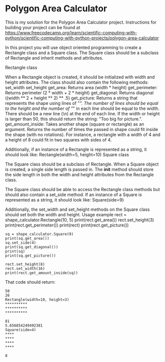 # Polygon Area Calculator

This is my solution for the Polygon Area Calculator project. Instructions for building your project can be found at https://www.freecodecamp.org/learn/scientific-computing-with-python/scientific-computing-with-python-projects/polygon-area-calculator

In this project you will use object oriented programming to create a Rectangle class and a Square class. The Square class should be a subclass of Rectangle and inherit methods and attributes.

Rectangle class

When a Rectangle object is created, it should be initialized with width and height attributes. The class should also contain the following methods:
    set_width
    set_height
    get_area: Returns area (width * height)
    get_perimeter: Returns perimeter (2 * width + 2 * height)
    get_diagonal: Returns diagonal ((width ** 2 + height ** 2) ** .5)
    get_picture: Returns a string that represents the shape using lines of "*". The number of lines should be equal to the height and the number of "*" in each line should be equal to the width. There should be a new line (\n) at the end of each line. If the width or height is larger than 50, this should return the string: "Too big for picture.".
    get_amount_inside: Takes another shape (square or rectangle) as an argument. Returns the number of times the passed in shape could fit inside the shape (with no rotations). For instance, a rectangle with a width of 4 and a height of 8 could fit in two squares with sides of 4.

Additionally, if an instance of a Rectangle is represented as a string, it should look like: Rectangle(width=5, height=10)
Square class

The Square class should be a subclass of Rectangle. When a Square object is created, a single side length is passed in. The __init__ method should store the side length in both the width and height attributes from the Rectangle class.

The Square class should be able to access the Rectangle class methods but should also contain a set_side method. If an instance of a Square is represented as a string, it should look like: Square(side=9)

Additionally, the set_width and set_height methods on the Square class should set both the width and height.
Usage example
    rect = shape_calculator.Rectangle(10, 5)
    print(rect.get_area())
    rect.set_height(3)
    print(rect.get_perimeter())
    print(rect)
    print(rect.get_picture())

    sq = shape_calculator.Square(9)
    print(sq.get_area())
    sq.set_side(4)
    print(sq.get_diagonal())
    print(sq)
    print(sq.get_picture())

    rect.set_height(8)
    rect.set_width(16)
    print(rect.get_amount_inside(sq))

That code should return:

    50
    26
    Rectangle(width=10, height=3)
    **********
    **********
    **********

    81
    5.656854249492381
    Square(side=4)
    ****
    ****
    ****
    ****

    8
